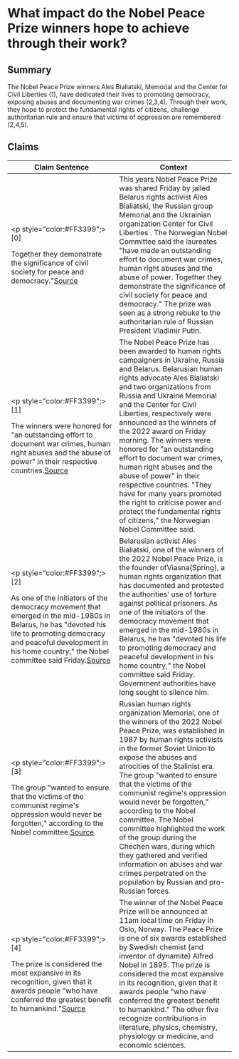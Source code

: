 # What impact do the Nobel Peace Prize winners hope to achieve through their work?

## Summary
The Nobel Peace Prize winners Ales Bialiatski, Memorial and the Center for Civil Liberties (1), have dedicated their lives to promoting democracy, exposing abuses and documenting war crimes (2,3,4). Through their work, they hope to protect the fundamental rights of citizens, challenge authoritarian rule and ensure that victims of oppression are remembered (2,4,5).

## Claims
| Claim Sentence | Context |
|---|---|
|<p style="color:#FF3399";>[0]</p>Together they demonstrate the significance of civil society for peace and democracy."<a href="https://apnews.com/article/russia-ukraine-putin-entertainment-science-nobel-prizes-8be95867d3c7808391d03a5b4ccb37f3" target="_blank">Source</a>| This years Nobel Peace Prize was shared Friday by jailed Belarus rights activist Ales Bialiatski, the Russian group Memorial and the Ukrainian organization Center for Civil Liberties . The Norwegian Nobel Committee said the laureates "have made an outstanding effort to document war crimes, human right abuses and the abuse of power. Together they demonstrate the significance of civil society for peace and democracy." The prize was seen as a strong rebuke to the authoritarian rule of Russian President Vladimir Putin.|
|<p style="color:#FF3399";>[1]</p>The winners were honored for "an outstanding effort to document war crimes, human right abuses and the abuse of power" in their respective countries.<a href="https://www.cnn.com/europe/live-news/russia-ukraine-war-news-10-07-22/h_98f3516703a278bfe3d32be8d05dd318" target="_blank">Source</a>| The Nobel Peace Prize has been awarded to human rights campaigners in Ukraine, Russia and Belarus. Belarusian human rights advocate Ales Bialiatski and two organizations from Russia and Ukraine Memorial and the Center for Civil Liberties, respectively were announced as the winners of the 2022 award on Friday morning. The winners were honored for "an outstanding effort to document war crimes, human right abuses and the abuse of power" in their respective countries. "They have for many years promoted the right to criticise power and protect the fundamental rights of citizens," the Norwegian Nobel Committee said.|
|<p style="color:#FF3399";>[2]</p>As one of the initiators of the democracy movement that emerged in the mid-1980s in Belarus, he has "devoted his life to promoting democracy and peaceful development in his home country," the Nobel committee said Friday.<a href="https://www.cnn.com/europe/live-news/russia-ukraine-war-news-10-07-22/h_fa550571e8af41caeccf7ca9abef40b9" target="_blank">Source</a>| Belarusian activist Ales Bialiatski, one of the winners of the 2022 Nobel Peace Prize, is the founder ofViasna(Spring), a human rights organization that has documented and protested the authorities' use of torture against political prisoners. As one of the initiators of the democracy movement that emerged in the mid-1980s in Belarus, he has "devoted his life to promoting democracy and peaceful development in his home country," the Nobel committee said Friday. Government authorities have long sought to silence him.|
|<p style="color:#FF3399";>[3]</p>The group "wanted to ensure that the victims of the communist regime's oppression would never be forgotten," according to the Nobel committee.<a href="https://www.cnn.com/europe/live-news/russia-ukraine-war-news-10-07-22/h_ab13d0e1f7a9e22d692397bbdf8064dc" target="_blank">Source</a>| Russian human rights organization Memorial, one of the winners of the 2022 Nobel Peace Prize, was established in 1987 by human rights activists in the former Soviet Union to expose the abuses and atrocities of the Stalinist era. The group "wanted to ensure that the victims of the communist regime's oppression would never be forgotten," according to the Nobel committee. The Nobel committee highlighted the work of the group during the Chechen wars, during which they gathered and verified information on abuses and war crimes perpetrated on the population by Russian and pro-Russian forces.|
|<p style="color:#FF3399";>[4]</p>The prize is considered the most expansive in its recognition, given that it awards people "who have conferred the greatest benefit to humankind."<a href="https://time.com/6219502/nobel-peace-prize-2022-favorites/" target="_blank">Source</a>| The winner of the Nobel Peace Prize will be announced at 11am local time on Friday in Oslo, Norway. The Peace Prize is one of six awards established by Swedish chemist (and inventor of dynamite) Alfred Nobel in 1895. The prize is considered the most expansive in its recognition, given that it awards people "who have conferred the greatest benefit to humankind." The other five recognize contributions in literature, physics, chemistry, physiology or medicine, and economic sciences.|
